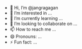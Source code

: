 - 👋 Hi, I’m @jangragagan
- 👀 I’m interested in ...
- 🌱 I’m currently learning ...
- 💞️ I’m looking to collaborate on ...
- 📫 How to reach me ...
- 😄 Pronouns: ...
- ⚡ Fun fact: ...

<!---
jangragagan/jangragagan is a ✨ special ✨ repository because its `README.md` (this file) appears on your GitHub profile.
You can click the Preview link to take a look at your changes.
--->
